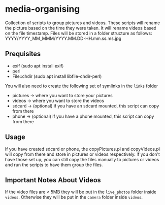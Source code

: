 # media-organising

Collection of scripts to group pictures and videos. These scripts will rename the picture based on the time they were taken. It will rename videos based on the file timestamp.
Files will be stored in a folder structure as follows: YYYY/YYYY_MM_MMM/YYYY.MM.DD-HH.mm.ss.ms.jpg

## Prequisites
* exif (sudo apt install exif)
* perl
* File::chdir (sudo apt install libfile-chdir-perl)

You will also need to create the following set of symlinks in the `links` folder
* pictures -> where you want to store your pictures
* videos -> where you want to store the videos
* sdcard -> (optional) if you have an sdcard mounted, this script can copy from there
* phone -> (optional) if you have a phone mounted, this script can copy from there

## Usage
If you have created sdcard or phone, the copyPictures.pl and copyVideos.pl will copy from there and store in pictures or videos respectively. If you don't have those set up, you can still copy the files manually to pictures or videos and run the scripts to have them group the files.

## Important Notes About Videos
If the video files are < 5MB they will be put in the `live_photos` folder inside `videos`. Otherwise they will be put in the `camera` folder inside `videos`.
